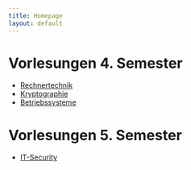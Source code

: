 ```yaml
---
title: Homepage
layout: default
---
```

# Vorlesungen 4. Semester
* [Rechnertechnik](Semester_4/Rechnertechnik)
* [Kryptographie](Semester_4/Kryptographie)
* [Betriebssysteme](Semester_4/Betriebssysteme)

# Vorlesungen 5. Semester
* [IT-Security](Semester_5/IT_Security)
